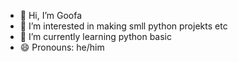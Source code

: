 - 👋 Hi, I’m Goofa
- 👀 I’m interested in making smll python projekts etc
- 🌱 I’m currently learning python basic
- 😄 Pronouns: he/him
